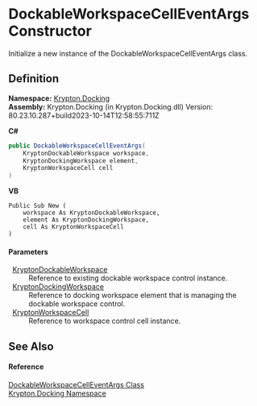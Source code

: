 # DockableWorkspaceCellEventArgs Constructor


Initialize a new instance of the DockableWorkspaceCellEventArgs class.



## Definition
**Namespace:** <a href="98399376-cf41-9454-4b4d-4fab2ca20bc7.md">Krypton.Docking</a>  
**Assembly:** Krypton.Docking (in Krypton.Docking.dll) Version: 80.23.10.287+build2023-10-14T12:58:55:711Z

**C#**
``` C#
public DockableWorkspaceCellEventArgs(
	KryptonDockableWorkspace workspace,
	KryptonDockingWorkspace element,
	KryptonWorkspaceCell cell
)
```
**VB**
``` VB
Public Sub New ( 
	workspace As KryptonDockableWorkspace,
	element As KryptonDockingWorkspace,
	cell As KryptonWorkspaceCell
)
```



#### Parameters
<dl><dt>  <a href="15018b77-804e-6e51-4b3e-6f608c90d147.md">KryptonDockableWorkspace</a></dt><dd>Reference to existing dockable workspace control instance.</dd><dt>  <a href="e814f693-ffbf-63be-9a64-6d22d79d6ffd.md">KryptonDockingWorkspace</a></dt><dd>Reference to docking workspace element that is managing the dockable workspace control.</dd><dt>  <a href="b97e121c-fcc0-2249-475a-015f2aa73754.md">KryptonWorkspaceCell</a></dt><dd>Reference to workspace control cell instance.</dd></dl>

## See Also


#### Reference
<a href="8f57bf18-ca7f-6080-e21b-677e5e50cd5c.md">DockableWorkspaceCellEventArgs Class</a>  
<a href="98399376-cf41-9454-4b4d-4fab2ca20bc7.md">Krypton.Docking Namespace</a>  
